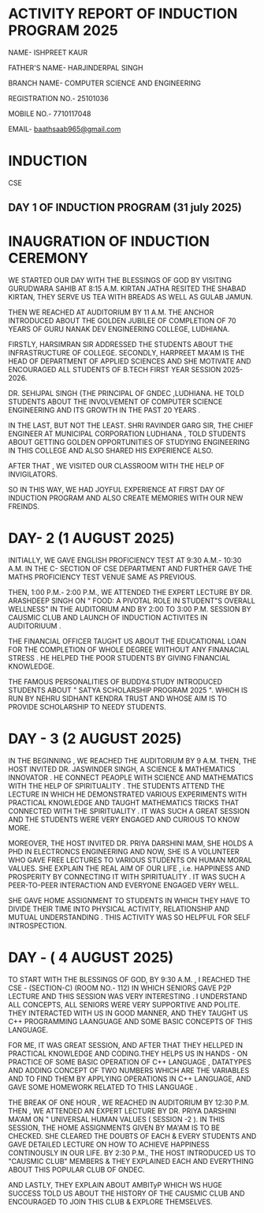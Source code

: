 # ACTIVITY REPORT OF INDUCTION PROGRAM 2025
NAME- ISHPREET KAUR 

FATHER'S NAME- HARJINDERPAL SINGH 

BRANCH NAME- COMPUTER SCIENCE AND ENGINEERING

REGISTRATION NO.- 25101036

MOBILE NO.- 7710117048

EMAIL- baathsaab965@gmail.com


# INDUCTION
CSE


## DAY 1 OF INDUCTION PROGRAM (31 july 2025)

# INAUGRATION OF INDUCTION CEREMONY 

WE STARTED OUR DAY WITH THE BLESSINGS OF GOD BY VISITING GURUDWARA SAHIB AT 8:15 A.M. KIRTAN JATHA RESITED THE SHABAD KIRTAN, THEY SERVE US TEA WITH BREADS AS WELL AS GULAB JAMUN.


THEN WE REACHED AT AUDITORIUM BY 11 A.M. THE ANCHOR INTRODUCED ABOUT THE GOLDEN JUBILEE OF COMPLETION OF 70 YEARS OF GURU NANAK DEV ENGINEERING COLLEGE, LUDHIANA.

FIRSTLY, HARSIMRAN SIR ADDRESSED THE STUDENTS ABOUT THE INFRASTRUCTURE OF COLLEGE.
SECONDLY, HARPREET MA'AM IS THE HEAD OF DEPARTMENT OF APPLIED SCIENCES AND SHE MOTIVATE AND ENCOURAGED ALL STUDENTS OF B.TECH FIRST YEAR SESSION 2025-2026.

DR. SEHIJPAL SINGH {THE PRINCIPAL OF GNDEC ,LUDHIANA. HE TOLD STUDENTS ABOUT THE INVOLVEMENT OF COMPUTER SCIENCE ENGINEERING AND ITS GROWTH IN THE PAST 20 YEARS .

IN THE LAST, BUT NOT THE LEAST. SHRI RAVINDER GARG SIR, THE CHIEF ENGINEER AT MUNICIPAL CORPORATION LUDHIANA , TOLD STUDENTS ABOUT GETTING GOLDEN OPPORTUNITIES OF STUDYING ENGINEERING IN THIS COLLEGE AND ALSO SHARED HIS EXPERIENCE ALSO.

AFTER THAT , WE VISITED OUR CLASSROOM WITH THE HELP OF INVIGILATORS.

SO IN THIS WAY,
 WE HAD JOYFUL EXPERIENCE AT FIRST DAY OF INDUCTION PROGRAM AND ALSO CREATE MEMORIES WITH OUR NEW FREINDS.

 # DAY- 2 (1 AUGUST 2025)

INITIALLY, WE GAVE ENGLISH PROFICIENCY TEST AT 9:30 A.M.- 10:30 A.M. IN THE C- SECTION OF CSE DEPARTMENT AND FURTHER GAVE THE MATHS PROFICIENCY TEST VENUE SAME AS PREVIOUS.

THEN, 1:00 P.M.- 2:00 P.M., WE ATTENDED THE EXPERT LECTURE BY DR. ARASHDEEP SINGH ON " FOOD: A PIVOTAL ROLE IN STUDENT"S OVERALL WELLNESS" IN THE AUDITORIUM AND BY 2:00 TO 3:00 P.M. SESSION BY CAUSMIC CLUB AND LAUNCH OF INDUCTION ACTIVITES IN AUDITORIUUM .

THE FINANCIAL OFFICER TAUGHT US ABOUT THE EDUCATIONAL LOAN FOR THE COMPLETION OF WHOLE DEGREE WIITHOUT ANY FINANACIAL STRESS . HE HELPED THE POOR STUDENTS BY GIVING FINANCIAL KNOWLEDGE. 

THE FAMOUS PERSONALITIES OF BUDDY4.STUDY INTRODUCED STUDENTS ABOUT " SATYA SCHOLARSHIP PROGRAM 2025 ". WHICH IS RUN BY NEHRU SIDHANT KENDRA TRUST AND WHOSE AIM IS TO PROVIDE SCHOLARSHIP TO NEEDY STUDENTS.

# DAY - 3 (2 AUGUST 2025)

IN THE BEGINNING , WE REACHED THE AUDITORIUM BY 9 A.M. THEN, THE HOST INVITED DR. JASWINDER SINGH, A SCIENCE & MATHEMATICS INNOVATOR . HE CONNECT PEAOPLE WITH SCIENCE AND MATHEMATICS  WITH THE HELP OF SPIRITUALITY . THE STUDENTS ATTEND THE LECTURE IN WHICH HE DEMONSTRATED VARIOUS EXPERIMENTS WITH PRACTICAL KNOWLEDGE AND TAUGHT MATHEMATICS TRICKS THAT CONNECTED WITH THE SPIRITUALITY . IT WAS SUCH A GREAT SESSION AND THE STUDENTS WERE VERY ENGAGED AND CURIOUS TO KNOW  MORE.


MOREOVER, THE HOST INVITED DR. PRIYA DARSHINI MAM, SHE HOLDS A PHD IN ELECTRONCS ENGINEERING AND NOW, SHE IS A VOLUNTEER WHO GAVE FREE LECTURES TO VARIOUS STUDENTS ON HUMAN MORAL VALUES. SHE EXPLAIN THE REAL AIM OF OUR LIFE , i.e. HAPPINESS AND PROSPERITY BY CONNECTING IT WITH SPIRITUALITY . IT WAS SUCH A PEER-TO-PEER INTERACTION AND EVERYONE ENGAGED VERY WELL.

SHE GAVE HOME ASSIGNMENT TO STUDENTS IN WHICH THEY HAVE TO DIVIDE THEIR TIME INTO PHYSICAL ACTIVITY, RELATIONSHIP AND MUTUAL UNDERSTANDING . THIS ACTIVITY WAS SO HELPFUL FOR SELF INTROSPECTION.


# DAY - ( 4 AUGUST 2025)

TO START WITH THE BLESSINGS OF GOD, BY 9:30 A.M. , I REACHED THE CSE - (SECTION-C) (ROOM NO.- 112) IN WHICH SENIORS GAVE P2P LECTURE AND THIS SESSION WAS VERY INTERESTING . I UNDERSTAND ALL CONCEPTS, ALL SENIORS WERE VERY SUPPORTIVE AND POLITE. THEY INTERACTED WITH US IN GOOD MANNER, AND THEY TAUGHT US C++ PROGRAMMING LAANGUAGE AND SOME BASIC CONCEPTS OF THIS LANGUAGE.


 FOR ME, IT WAS GREAT SESSION, AND AFTER THAT  THEY HELLPED IN PRACTICAL KNOWLEDGE AND CODING.THEY HELPS US IN HANDS - ON PRACTICE OF SOME BASIC OPERATION OF C++ LANGUAGE
 , DATATYPES AND ADDING CONCEPT OF TWO NUMBERS WHICH ARE THE VARIABLES AND TO FIND THEM BY APPLYING OPERATIONS IN C++ LANGUAGE, AND GAVE SOME HOMEWORK RELATED TO THIS LANGUAGE .


THE BREAK OF ONE HOUR , WE REACHED IN AUDITORIUM BY 12:30 P.M. THEN , WE ATTENDED AN EXPERT LECTURE BY DR. PRIYA DARSHINI MA'AM ON " UNIVERSAL HUMAN VALUES ( SESSION -2 ).
IN THIS SESSION, THE HOME ASSIGNMENTS GIVEN BY MA'AM IS TO BE CHECKED. SHE CLEARED THE DOUBTS OF EACH & EVERY STUDENTS AND GAVE DETAILED LECTURE ON HOW TO ACHIEVE HAPPINESS 
CONTINOUSLY IN OUR LIFE. BY 2:30 P.M., THE HOST INTRODUCED US TO  "CAUSMIC CLUB" MEMBERS & THEY EXPLAINED EACH AND EVERYTHING ABOUT THIS POPULAR CLUB OF GNDEC.

AND LASTLY, THEY EXPLAIN ABOUT AMBITyP WHICH WS HUGE SUCCESS TOLD US ABOUT THE HISTORY OF THE CAUSMIC CLUB AND ENCOURAGED TO JOIN THIS CLUB & EXPLORE THEMSELVES.





 
















